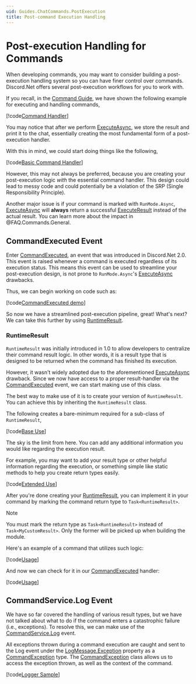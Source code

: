 ```yaml
---
uid: Guides.ChatCommands.PostExecution
title: Post-command Execution Handling
---
```


# Post-execution Handling for Commands

When developing commands, you may want to consider building a
post-execution handling system so you can have finer control
over commands. Discord.Net offers several post-execution workflows
for you to work with.

If you recall, in the [Command Guide], we have shown the following
example for executing and handling commands,

[!code[Command Handler](samples/intro/command_handler.cs)]

You may notice that after we perform [ExecuteAsync], we store the
result and print it to the chat, essentially creating the most
fundamental form of a post-execution handler.

With this in mind, we could start doing things like the following,

[!code[Basic Command Handler](samples/post-execution/post-execution_basic.cs)]

However, this may not always be preferred, because you are
creating your post-execution logic *with* the essential command
handler. This design could lead to messy code and could potentially
be a violation of the SRP (Single Responsibility Principle).

Another major issue is if your command is marked with
`RunMode.Async`, [ExecuteAsync] will **always** return a successful
[ExecuteResult] instead of the actual result. You can learn more
about the impact in @FAQ.Commands.General.

## CommandExecuted Event

Enter [CommandExecuted], an event that was introduced in
Discord.Net 2.0. This event is raised whenever a command is
executed regardless of its execution status. This means this 
event can be used to streamline your post-execution design,
is not prone to `RunMode.Async`'s [ExecuteAsync] drawbacks.

Thus, we can begin working on code such as:

[!code[CommandExecuted demo](samples/post-execution/command_executed_demo.cs)]

So now we have a streamlined post-execution pipeline, great! What's
next? We can take this further by using [RuntimeResult].

### RuntimeResult

`RuntimeResult` was initially introduced in 1.0 to allow
developers to centralize their command result logic.
In other words, it is a result type that is designed to be
returned when the command has finished its execution.

However, it wasn't widely adopted due to the aforementioned
[ExecuteAsync] drawback. Since we now have access to a proper
result-handler via the [CommandExecuted] event, we can start
making use of this class.

The best way to make use of it is to create your version of
`RuntimeResult`. You can achieve this by inheriting the `RuntimeResult`
class.

The following creates a bare-minimum required for a sub-class
of `RuntimeResult`,

[!code[Base Use](samples/post-execution/customresult_base.cs)]

The sky is the limit from here. You can add any additional information
you would like regarding the execution result.

For example, you may want to add your result type or other
helpful information regarding the execution, or something
simple like static methods to help you create return types easily.

[!code[Extended Use](samples/post-execution/customresult_extended.cs)]

After you're done creating your [RuntimeResult], you can
implement it in your command by marking the command return type to
`Task<RuntimeResult>`.

> [!NOTE]
> You must mark the return type as `Task<RuntimeResult>` instead of
> `Task<MyCustomResult>`. Only the former will be picked up when
> building the module.

Here's an example of a command that utilizes such logic:

[!code[Usage](samples/post-execution/customresult_usage.cs)]

And now we can check for it in our [CommandExecuted] handler:

[!code[Usage](samples/post-execution/command_executed_adv_demo.cs)]

## CommandService.Log Event

We have so far covered the handling of various result types, but we
have not talked about what to do if the command enters a catastrophic
failure (i.e., exceptions). To resolve this, we can make use of the
[CommandService.Log] event.

All exceptions thrown during a command execution are caught and sent
to the Log event under the [LogMessage.Exception] property
as a [CommandException] type. The [CommandException] class allows
us to access the exception thrown, as well as the context
of the command.

[!code[Logger Sample](samples/post-execution/command_exception_log.cs)]

[CommandException]: xref:Discord.Commands.CommandException
[LogMessage.Exception]: xref:Discord.LogMessage.Exception
[CommandService.Log]: xref:Discord.Commands.CommandService.Log
[RuntimeResult]: xref:Discord.Commands.RuntimeResult
[CommandExecuted]: xref:Discord.Commands.CommandService.CommandExecuted
[ExecuteAsync]: xref:Discord.Commands.CommandService.ExecuteAsync*
[ExecuteResult]: xref:Discord.Commands.ExecuteResult
[Command Guide]: xref:Guides.Commands.Intro